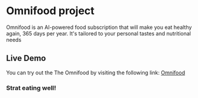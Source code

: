 # Omnifood project

Omnifood is an AI-powered food subscription that will make you eat healthy again, 365 days per year. It's tailored to your personal tastes and nutritional needs

## Live Demo

You can try out the The Omnifood by visiting the following link:
[Omnifood](https://omni-smart.netlify.app/)

### Strat eating well!